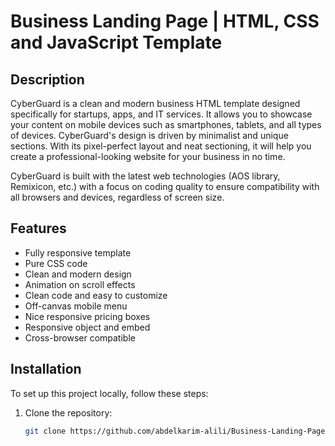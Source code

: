 # Business Landing Page | HTML, CSS and JavaScript Template

## Description
CyberGuard is a clean and modern business HTML template designed specifically for startups, apps, and IT services. It allows you to showcase your content on mobile devices such as smartphones, tablets, and all types of devices. CyberGuard's design is driven by minimalist and unique sections. With its pixel-perfect layout and neat sectioning, it will help you create a professional-looking website for your business in no time.

CyberGuard is built with the latest web technologies (AOS library, Remixicon, etc.) with a focus on coding quality to ensure compatibility with all browsers and devices, regardless of screen size.

## Features
- Fully responsive template
- Pure CSS code
- Clean and modern design
- Animation on scroll effects
- Clean code and easy to customize
- Off-canvas mobile menu
- Nice responsive pricing boxes
- Responsive object and embed
- Cross-browser compatible

## Installation
To set up this project locally, follow these steps:

1. Clone the repository:
   ```bash
   git clone https://github.com/abdelkarim-alili/Business-Landing-Page-HTML-CSS-and-JavaScript-Template.git

